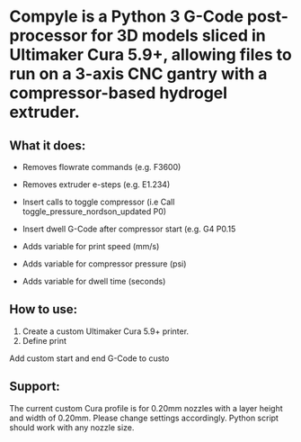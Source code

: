 # Compyle is a Python 3 G-Code post-processor for 3D models sliced in Ultimaker Cura 5.9+, allowing files to run on a 3-axis CNC gantry with a compressor-based hydrogel extruder.

## What it does:

  - Removes flowrate commands (e.g. F3600)
  - Removes extruder e-steps (e.g. E1.234)
    
  - Insert calls to toggle compressor (i.e Call toggle_pressure_nordson_updated P0)
  - Insert dwell G-Code after compressor start (e.g. G4 P0.15
  
  - Adds variable for print speed (mm/s)
  - Adds variable for compressor pressure (psi)
  - Adds variable for dwell time (seconds)

## How to use:

  1. Create a custom Ultimaker Cura 5.9+ printer.
  2. Define print

  

  Add custom start and end G-Code to custo
  
  

## Support:

  The current custom Cura profile is for 0.20mm nozzles with a layer height and width of 0.20mm. Please change settings accordingly.
  Python script should work with any nozzle size.
